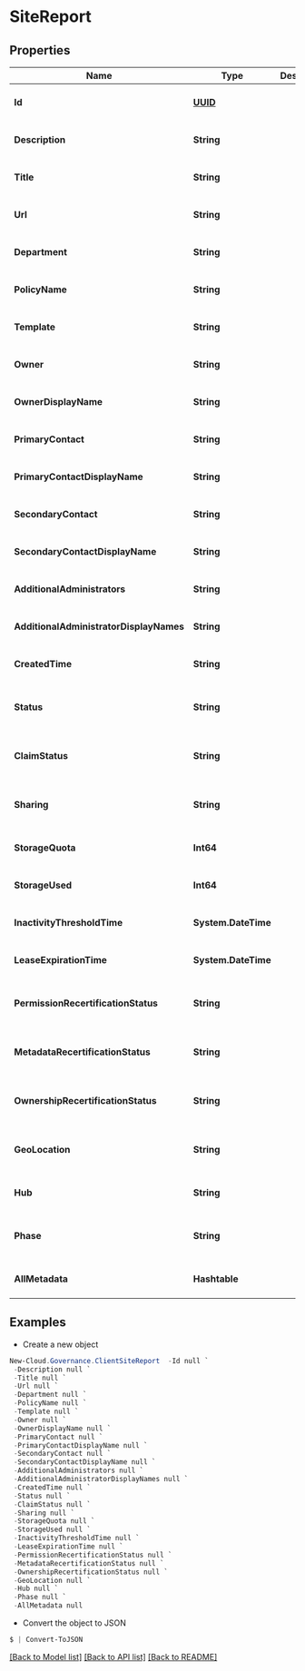 # SiteReport
## Properties

Name | Type | Description | Notes
------------ | ------------- | ------------- | -------------
**Id** | [**UUID**](UUID.md) |  | [optional] [default to null]
**Description** | **String** |  | [optional] [default to null]
**Title** | **String** |  | [optional] [default to null]
**Url** | **String** |  | [optional] [default to null]
**Department** | **String** |  | [optional] [default to null]
**PolicyName** | **String** |  | [optional] [default to null]
**Template** | **String** |  | [optional] [default to null]
**Owner** | **String** |  | [optional] [default to null]
**OwnerDisplayName** | **String** |  | [optional] [default to null]
**PrimaryContact** | **String** |  | [optional] [default to null]
**PrimaryContactDisplayName** | **String** |  | [optional] [default to null]
**SecondaryContact** | **String** |  | [optional] [default to null]
**SecondaryContactDisplayName** | **String** |  | [optional] [default to null]
**AdditionalAdministrators** | **String** |  | [optional] [default to null]
**AdditionalAdministratorDisplayNames** | **String** |  | [optional] [default to null]
**CreatedTime** | **String** |  | [optional] [default to null]
**Status** | **String** |  | [optional] [readonly] [default to null]
**ClaimStatus** | **String** |  | [optional] [readonly] [default to null]
**Sharing** | **String** |  | [optional] [readonly] [default to null]
**StorageQuota** | **Int64** |  | [optional] [default to null]
**StorageUsed** | **Int64** |  | [optional] [default to null]
**InactivityThresholdTime** | **System.DateTime** |  | [optional] [default to null]
**LeaseExpirationTime** | **System.DateTime** |  | [optional] [default to null]
**PermissionRecertificationStatus** | **String** |  | [optional] [readonly] [default to null]
**MetadataRecertificationStatus** | **String** |  | [optional] [readonly] [default to null]
**OwnershipRecertificationStatus** | **String** |  | [optional] [readonly] [default to null]
**GeoLocation** | **String** |  | [optional] [readonly] [default to null]
**Hub** | **String** |  | [optional] [default to null]
**Phase** | **String** |  | [optional] [readonly] [default to null]
**AllMetadata** | **Hashtable** |  | [optional] [default to null]

## Examples

- Create a new object
```powershell
New-Cloud.Governance.ClientSiteReport  -Id null `
 -Description null `
 -Title null `
 -Url null `
 -Department null `
 -PolicyName null `
 -Template null `
 -Owner null `
 -OwnerDisplayName null `
 -PrimaryContact null `
 -PrimaryContactDisplayName null `
 -SecondaryContact null `
 -SecondaryContactDisplayName null `
 -AdditionalAdministrators null `
 -AdditionalAdministratorDisplayNames null `
 -CreatedTime null `
 -Status null `
 -ClaimStatus null `
 -Sharing null `
 -StorageQuota null `
 -StorageUsed null `
 -InactivityThresholdTime null `
 -LeaseExpirationTime null `
 -PermissionRecertificationStatus null `
 -MetadataRecertificationStatus null `
 -OwnershipRecertificationStatus null `
 -GeoLocation null `
 -Hub null `
 -Phase null `
 -AllMetadata null
```

- Convert the object to JSON
```powershell
$ | Convert-ToJSON
```


[[Back to Model list]](../README.md#documentation-for-models) [[Back to API list]](../README.md#documentation-for-api-endpoints) [[Back to README]](../README.md)

